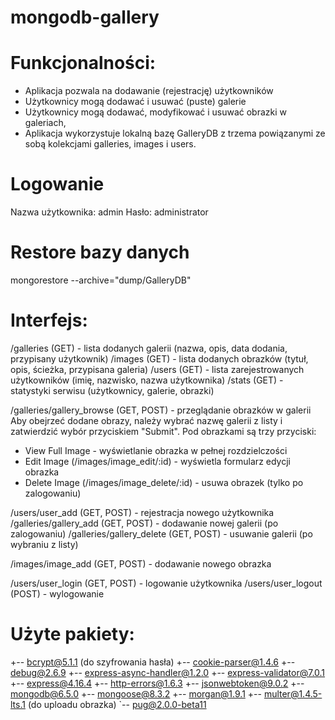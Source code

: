 # mongodb-gallery

# Funkcjonalności:
- Aplikacja pozwala na dodawanie (rejestrację) użytkowników
- Użytkownicy mogą dodawać i usuwać (puste) galerie
- Użytkownicy mogą dodawać, modyfikować i usuwać obrazki w galeriach,
- Aplikacja wykorzystuje lokalną bazę GalleryDB z trzema powiązanymi ze sobą kolekcjami galleries, images i users.

# Logowanie
Nazwa użytkownika: admin
Hasło: administrator

# Restore bazy danych
mongorestore --archive="dump/GalleryDB"

# Interfejs:
/galleries (GET) - lista dodanych galerii (nazwa, opis, data dodania, przypisany użytkownik)
/images (GET) - lista dodanych obrazków (tytuł, opis, ścieżka, przypisana galeria)
/users (GET) - lista zarejestrowanych użytkowników (imię, nazwisko, nazwa użytkownika)
/stats (GET) - statystyki serwisu (użytkownicy, galerie, obrazki)

/galleries/gallery_browse (GET, POST) - przeglądanie obrazków w galerii
Aby obejrzeć dodane obrazy, należy wybrać nazwę galerii z listy i zatwierdzić wybór przyciskiem "Submit".
Pod obrazkami są trzy przyciski:
* View Full Image - wyświetlanie obrazka w pełnej rozdzielczości
* Edit Image (/images/image_edit/:id) - wyświetla formularz edycji obrazka
* Delete Image (/images/image_delete/:id) - usuwa obrazek (tylko po zalogowaniu)

/users/user_add (GET, POST) - rejestracja nowego użytkownika
/galleries/gallery_add (GET, POST) - dodawanie nowej galerii (po zalogowaniu)
/galleries/gallery_delete (GET, POST) - usuwanie galerii (po wybraniu z listy)

/images/image_add (GET, POST) - dodawanie nowego obrazka

/users/user_login (GET, POST) - logowanie użytkownika
/users/user_logout (POST) - wylogowanie

# Użyte pakiety:
+-- bcrypt@5.1.1 (do szyfrowania hasła)
+-- cookie-parser@1.4.6
+-- debug@2.6.9
+-- express-async-handler@1.2.0
+-- express-validator@7.0.1
+-- express@4.16.4
+-- http-errors@1.6.3
+-- jsonwebtoken@9.0.2
+-- mongodb@6.5.0
+-- mongoose@8.3.2
+-- morgan@1.9.1
+-- multer@1.4.5-lts.1 (do uploadu obrazka)
`-- pug@2.0.0-beta11

